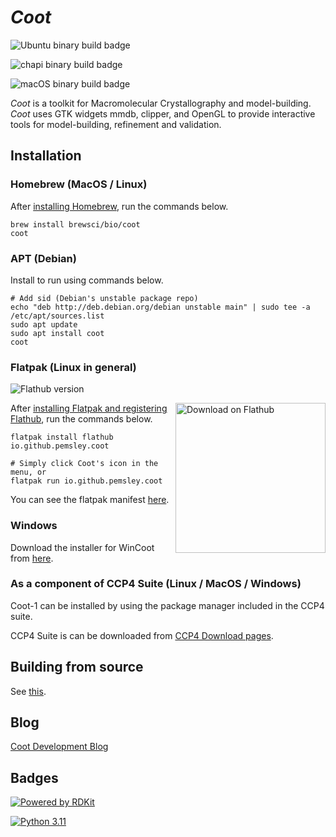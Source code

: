 # *Coot*

![Ubuntu binary build badge](https://github.com/pemsley/coot/actions/workflows/build-coot-ubuntu.yml/badge.svg)

![chapi binary build badge](https://github.com/pemsley/coot/actions/workflows/build-libcootapi-ubuntu.yml/badge.svg)

![macOS binary build badge](https://github.com/pemsley/coot/actions/workflows/build-coot-macos.yml/badge.svg)

*Coot* is a toolkit for Macromolecular Crystallography and
model-building.  *Coot* uses GTK widgets 
mmdb, clipper, and OpenGL to provide interactive tools for model-building,
refinement and validation.

## Installation

### Homebrew (MacOS / Linux)

After [installing Homebrew](https://brew.sh/), run the commands below.

```shell
brew install brewsci/bio/coot
coot
```

### APT (Debian)

Install to run using commands below. 

```shell
# Add sid (Debian's unstable package repo) 
echo "deb http://deb.debian.org/debian unstable main" | sudo tee -a /etc/apt/sources.list
sudo apt update
sudo apt install coot
coot
```

### Flatpak (Linux in general)

![Flathub version](https://img.shields.io/flathub/v/io.github.pemsley.coot.svg?logo=flatpak&logoColor=white&color=blue&style=flat)

<div>
  <a href="https://flathub.org/apps/io.github.pemsley.coot">
    <img width='240' alt='Download on Flathub' src='https://dl.flathub.org/assets/badges/flathub-badge-en.svg' align="right"/>
  </a>
</div>

After [installing Flatpak and registering Flathub](https://flatpak.org/setup/), run the commands below.

```shell
flatpak install flathub io.github.pemsley.coot

# Simply click Coot's icon in the menu, or
flatpak run io.github.pemsley.coot  
```

You can see the flatpak manifest [here](https://github.com/flathub/io.github.pemsley.coot).

### Windows

Download the installer for WinCoot from [here](https://bernhardcl.github.io/coot/wincoot-download.html).

### As a component of CCP4 Suite (Linux / MacOS / Windows)

Coot-1 can be installed by using the package manager included in the CCP4 suite.

CCP4 Suite is can be downloaded from [CCP4 Download pages](https://www.ccp4.ac.uk/download/).

## Building from source

See [this](https://www2.mrc-lmb.cam.ac.uk/personal/pemsley/coot/web/build-install-coot-from-scratch.html).

## Blog

[Coot Development Blog](https://pemsley.github.io/coot/ "Coot Development Blog")

## Badges

[![Powered by RDKit](https://img.shields.io/badge/Powered%20by-RDKit-3838ff.svg?logo=data:image/png;base64,iVBORw0KGgoAAAANSUhEUgAAABAAAAAQBAMAAADt3eJSAAAABGdBTUEAALGPC/xhBQAAACBjSFJNAAB6JgAAgIQAAPoAAACA6AAAdTAAAOpgAAA6mAAAF3CculE8AAAAFVBMVEXc3NwUFP8UPP9kZP+MjP+0tP////9ZXZotAAAAAXRSTlMAQObYZgAAAAFiS0dEBmFmuH0AAAAHdElNRQfmAwsPGi+MyC9RAAAAQElEQVQI12NgQABGQUEBMENISUkRLKBsbGwEEhIyBgJFsICLC0iIUdnExcUZwnANQWfApKCK4doRBsKtQFgKAQC5Ww1JEHSEkAAAACV0RVh0ZGF0ZTpjcmVhdGUAMjAyMi0wMy0xMVQxNToyNjo0NyswMDowMDzr2J4AAAAldEVYdGRhdGU6bW9kaWZ5ADIwMjItMDMtMTFUMTU6MjY6NDcrMDA6MDBNtmAiAAAAAElFTkSuQmCC)](https://www.rdkit.org/)

[![Python 3.11](https://img.shields.io/badge/python-3.11-blue.svg)](https://www.python.org/downloads/release/python-3114/)

